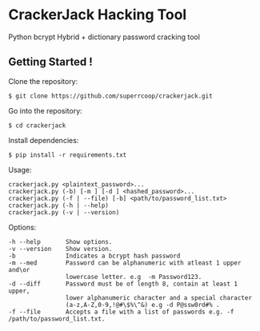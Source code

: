CrackerJack Hacking Tool
=======================

Python bcrypt Hybrid + dictionary password cracking tool

Getting Started !
-------------------

Clone the repository:

`$ git clone https://github.com/superrcoop/crackerjack.git`

Go into the repository:

`$ cd crackerjack`

Install dependencies:

`$ pip install -r requirements.txt`


Usage: 

    crackerjack.py <plaintext_password>...
    crackerjack.py (-b) [-m ] [-d ] <hashed_password>...
    crackerjack.py (-f | --file) [-b] <path/to/password_list.txt>
    crackerjack.py (-h | --help)
    crackerjack.py (-v | --version)

Options:

    -h --help       Show options.
    -v --version    Show version.
    -b              Indicates a bcrypt hash password       
    -m --med        Password can be alphanumeric with atleast 1 upper and\or 
                    lowercase letter. e.g  -m Password123.
    -d --diff       Password must be of length 8, contain at least 1 upper,
                    lower alphanumeric character and a special character 
                    (a-z,A-Z,0-9,!@#\$%\^&) e.g -d P@ssw0rd#% .
    -f --file       Accepts a file with a list of passwords e.g. -f /path/to/password_list.txt.
